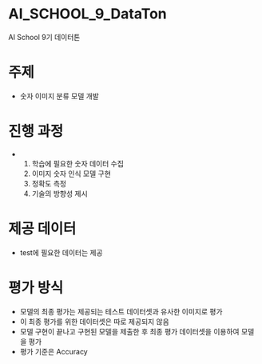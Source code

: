 # AI_SCHOOL_9_DataTon
AI School 9기 데이터톤 
# 주제
- 숫자 이미지 분류 모델 개발
# 진행 과정
- 1. 학습에 필요한 숫자 데이터 수집
  2. 이미지 숫자 인식 모델 구현
  3. 정확도 측정
  4. 기술의 방향성 제시
# 제공 데이터
- test에 필요한 데이터는 제공


# 평가 방식
- 모델의 최종 평가는 제공되는 테스트 데이터셋과 유사한 이미지로 평가 
- 이 최종 평가를 위한 데이터셋은 따로 제공되지 않음
- 모델 구현이 끝나고 구현된 모델을 제출한 후 최종 평가 데이터셋을 이용하여 모델을 평가
- 평가 기준은 Accuracy
